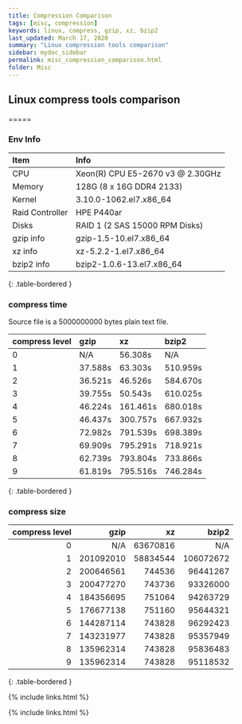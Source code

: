 ```yaml
---
title: Compression Comparison 
tags: [misc, compression]
keywords: linux, compress, gzip, xz, bzip2
last_updated: March 17, 2020
summary: "Linux compression tools comparison"
sidebar: mydoc_sidebar
permalink: misc_compression_comparison.html
folder: Misc
---
```


## Linux compress tools comparison
=====

### Env Info

|Item | Info
| :------------- | :-------------
| CPU | Xeon(R) CPU E5-2670 v3 @ 2.30GHz
| Memory | 128G (8 x 16G DDR4 2133)
| Kernel | 3.10.0-1062.el7.x86_64
| Raid Controller | HPE P440ar 
| Disks | RAID 1 (2 SAS 15000 RPM Disks)
| gzip info | gzip-1.5-10.el7.x86_64
| xz info | xz-5.2.2-1.el7.x86_64
| bzip2 info | bzip2-1.0.6-13.el7.x86_64
{: .table-bordered }

### compress time

Source file is a 5000000000 bytes plain text file. 

|compress level|gzip|xz|bzip2
| :------------- | :------------- | :------------ | :------------
|0|N/A    |56.308s |N/A
|1|37.588s|63.303s |510.959s
|2|36.521s|46.526s |584.670s
|3|39.755s|50.543s |610.025s
|4|46.224s|161.461s|680.018s
|5|46.437s|300.757s|667.932s
|6|72.982s|791.539s|698.389s
|7|69.909s|795.291s|718.921s
|8|62.739s|793.804s|733.866s
|9|61.819s|795.516s|746.284s
{: .table-bordered }

### compress size

|compress level|gzip|xz|bzip2
| -------------: | -------------: | ------------: | ------------:
|0|N/A      |63670816|N/A
|1|201092010|58834544|106072672
|2|200646561|744536  |96441267
|3|200477270|743736  |93326000
|4|184356695|751064  |94263729
|5|176677138|751160  |95644321
|6|144287114|743828  |96292423
|7|143231977|743828  |95357949
|8|135962314|743828  |95836483
|9|135962314|743828  |95118532
{: .table-bordered }











































{% include links.html %}
























{% include links.html %}
